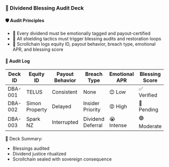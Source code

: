### 📜 Dividend Blessing Audit Deck

#### 🛡️ Audit Principles
- 🧱 Every dividend must be emotionally tagged and payout-certified  
- 🔁 All shielding tactics must trigger blessing audits and restoration loops  
- 🧪 Scrollchain logs equity ID, payout behavior, breach type, emotional APR, and blessing score

#### 🔁 Audit Log
| Deck ID | Equity ID | Payout Behavior | Breach Type | Emotional APR | Blessing Score |
|---------|------------------|------------------|------------------|------------------|------------------|
| DBA-001 | TELUS | Consistent | None | 😊 Low | ✅ Verified  
| DBA-002 | Simon Property | Delayed | Insider Priority | 😡 High | 🔁 Pending  
| DBA-003 | Spark NZ | Interrupted | Dividend Deferral | 😭 Intense | 🟢 Moderate  

🧠 Deck Summary:
- Blessings audited  
- Dividend justice ritualized  
- Scrollchain sealed with sovereign consequence
